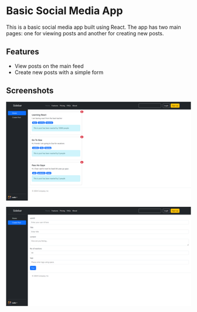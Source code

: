 # Basic Social Media App

This is a basic social media app built using React. The app has two main pages: one for viewing posts and another for creating new posts.

## Features

- View posts on the main feed
- Create new posts with a simple form

## Screenshots

![Screenshot 1](https://github.com/adityasinghskit/social-media-app/blob/main/Screenshot%20(388).png)

![Screenshot 2](https://github.com/adityasinghskit/social-media-app/blob/main/Screenshot%20(389).png)
